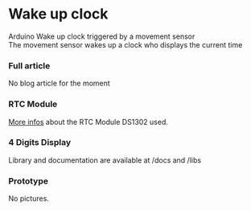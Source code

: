 # Wake up clock
Arduino Wake up clock triggered by a movement sensor  
The movement sensor wakes up a clock who displays the current time

### Full article
No blog article for the moment  

### RTC Module  
[More infos](http://domoticx.com/arduino-modules-rtc-tijdklok-ds1302/) about the RTC Module DS1302 used. 

### 4 Digits Display 
Library and documentation are available at /docs and /libs 

### Prototype
No pictures.
